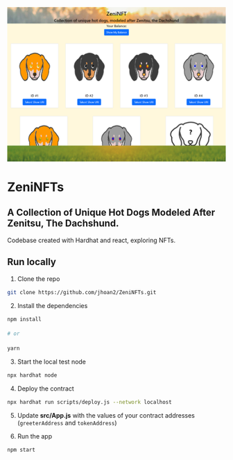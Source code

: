 <img src='public/website.PNG' width='700' >

# ZeniNFTs 

## A Collection of Unique Hot Dogs Modeled After Zenitsu, The Dachshund. 

Codebase created with Hardhat and react, exploring NFTs.

## Run locally

1. Clone the repo

```sh
git clone https://github.com/jhoan2/ZeniNFTs.git
```

2. Install the dependencies

```sh
npm install

# or

yarn
```

3. Start the local test node

```sh
npx hardhat node
```

4. Deploy the contract

```sh
npx hardhat run scripts/deploy.js --network localhost
```

5. Update __src/App.js__ with the values of your contract addresses (`greeterAddress` and `tokenAddress`)

6. Run the app

```sh
npm start
```
